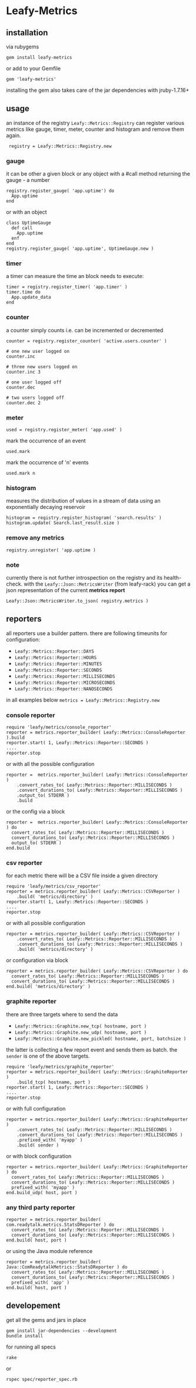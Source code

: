 # Leafy-Metrics

## installation

via rubygems
```
gem install leafy-metrics
```
or add to your Gemfile
```
gem 'leafy-metrics'
```

installing the gem also takes care of the jar dependencies with jruby-1.7.16+

## usage

an instance of the registry ```Leafy::Metrics::Registry``` can register various metrics like gauge, timer, meter, counter and histogram and remove them again.

     registry = Leafy::Metrics::Registry.new

### gauge

it can be other a given block or any object with a #call method returning the gauge - a number
     
    registry.register_gauge( 'app.uptime') do
	  App.uptime
	end

or with an object

    class UptimeGauge
	  def call
	    App.uptime
      enf
	end
	registry.register_gauge( 'app.uptime', UptimeGauge.new )

### timer

a timer can measure the time an block needs to execute:

    timer = registry.register_timer( 'app.timer' )
	timer.time do
      App.update_data
    end

### counter

a counter simply counts i.e. can be incremented or decremented

    counter = registry.register_counter( 'active.users.counter' )

	# one new user logged on
	counter.inc
	
	# three new users logged on
	counter.inc 3
	
    # one user logged off
    counter.dec

    # two users logged off
    counter.dec 2

### meter

    used = registry.register_meter( 'app.used' )

mark the occurrence of an event

	used.mark

mark the occurrence of 'n' events

	used.mark n


### histogram

measures the distribution of values in a stream of data using an exponentially decaying reservoir

    histogram = registry.register_histogram( 'search.results' )
    histogram.update( Search.last_result.size )

### remove any metrics

    registry.unregister( 'app.uptime )

### note

currently there is not further introspection on the registry and its health-check. with the ```Leafy::Json::MetricsWriter``` (from leafy-rack) you can get a json representation of the current **metrics report**

    Leafy::Json::MetricsWriter.to_json( registry.metrics )

## reporters

all reporters use a builder pattern. there are following timeunits for
configuration:

* ```Leafy::Metrics::Reporter::DAYS```
* ```Leafy::Metrics::Reporter::HOURS```
* ```Leafy::Metrics::Reporter::MINUTES```
* ```Leafy::Metrics::Reporter::SECONDS```
* ```Leafy::Metrics::Reporter::MILLISECONDS```
* ```Leafy::Metrics::Reporter::MICROSECONDS```
* ```Leafy::Metrics::Reporter::NANOSECONDS```

in all examples below ```metrics = Leafy::Metrics::Registry.new```

### console reporter

    require 'leafy/metrics/console_reporter'
    reporter = metrics.reporter_builder( Leafy::Metrics::ConsoleReporter ).build
	reporter.start( 1, Leafy::Metrics::Reporter::SECONDS )
	....
	reporter.stop

or with all the possible configuration

	reporter =  metrics.reporter_builder( Leafy::Metrics::ConsoleReporter )
	    .convert_rates_to( Leafy::Metrics::Reporter::MILLISECONDS )
        .convert_durations_to( Leafy::Metrics::Reporter::MILLISECONDS )
        .output_to( STDERR )
        .build

or the config via a block

	reporter =  metrics.reporter_builder( Leafy::Metrics::ConsoleReporter ) do
	  convert_rates_to( Leafy::Metrics::Reporter::MILLISECONDS )
      convert_durations_to( Leafy::Metrics::Reporter::MILLISECONDS )
      output_to( STDERR )
	end.build

### csv reporter

for each metric there will be a CSV file inside a given directory

    require 'leafy/metrics/csv_reporter'
    reporter = metrics.reporter_builder( Leafy::Metrics::CSVReporter )
	    .build( 'metrics/directory' )
	reporter.start( 1, Leafy::Metrics::Reporter::SECONDS )
	....
	reporter.stop

or with all possible configuration

	reporter = metrics.reporter_builder( Leafy::Metrics::CSVReporter )
	    .convert_rates_to( Leafy::Metrics::Reporter::MILLISECONDS )
        .convert_durations_to( Leafy::Metrics::Reporter::MILLISECONDS )
        .build( 'metrics/directory' )

or configuration via block

	reporter = metrics.reporter_builder( Leafy::Metrics::CSVReporter ) do
	  convert_rates_to( Leafy::Metrics::Reporter::MILLISECONDS )
      convert_durations_to( Leafy::Metrics::Reporter::MILLISECONDS )
    end.build( 'metrics/directory' )

### graphite reporter

there are three targets where to send the data

* ```Leafy::Metrics::Graphite.new_tcp( hostname, port )```
* ```Leafy::Metrics::Graphite.new_udp( hostname, port )```
* ```Leafy::Metrics::Graphite.new_pickled( hostname, port, batchsize )```

the latter is collecting a few report event and sends them as batch. the ```sender``` is one of the above targets.

    require 'leafy/metrics/graphite_reporter'
    reporter = metrics.reporter_builder( Leafy::Metrics::GraphiteReporter )
	    .build_tcp( hostname, port )
	reporter.start( 1, Leafy::Metrics::Reporter::SECONDS )
	....
	reporter.stop

or with full configuration

	reporter = metrics.reporter_builder( Leafy::Metrics::GraphiteReporter )
	    .convert_rates_to( Leafy::Metrics::Reporter::MILLISECONDS )
        .convert_durations_to( Leafy::Metrics::Reporter::MILLISECONDS )
		.prefixed_with( 'myapp' )
        .build( sender )

or with block configuration

	reporter = metrics.reporter_builder( Leafy::Metrics::GraphiteReporter ) do
	  convert_rates_to( Leafy::Metrics::Reporter::MILLISECONDS )
      convert_durations_to( Leafy::Metrics::Reporter::MILLISECONDS )
	  prefixed_with( 'myapp' )
    end.build_udp( host, port )

### any third party reporter

	reporter = metrics.reporter_builder( com.readytalk.metrics.StatsDReporter ) do
	  convert_rates_to( Leafy::Metrics::Reporter::MILLISECONDS )
      convert_durations_to( Leafy::Metrics::Reporter::MILLISECONDS )
    end.build( host, port )

or using the Java module reference

	reporter = metrics.reporter_builder( Java::ComReadytalkMetrics::StatsDReporter ) do
	  convert_rates_to( Leafy::Metrics::Reporter::MILLISECONDS )
      convert_durations_to( Leafy::Metrics::Reporter::MILLISECONDS )
      prefixed_with( 'app' )
    end.build( host, port )

## developement

get all the gems and jars in place

    gem install jar-dependencies --development
	bundle install

for running all specs

	rake

or

    rspec spec/reporter_spec.rb
